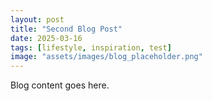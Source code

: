 ```yaml
---
layout: post
title: "Second Blog Post"
date: 2025-03-16
tags: [lifestyle, inspiration, test]
image: "assets/images/blog_placeholder.png"
---
```

Blog content goes here.
